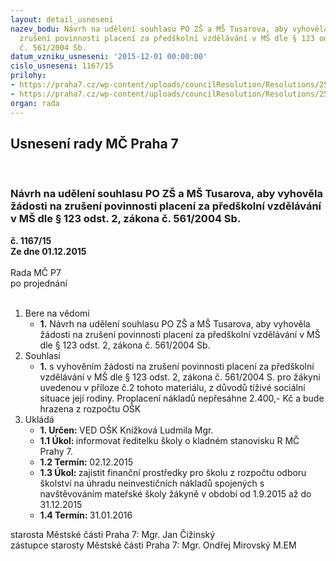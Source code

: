 ```yaml
---
layout: detail_usneseni
nazev_bodu: Návrh na udělení souhlasu PO ZŠ a MŠ Tusarova, aby vyhověla žádosti na
  zrušení povinnosti placení za předškolní vzdělávání v MŠ dle § 123 odst. 2, zákona
  č. 561/2004 Sb.
datum_vzniku_usneseni: '2015-12-01 00:00:00'
cislo_usneseni: 1167/15
prilohy:
- https://praha7.cz/wp-content/uploads/councilResolution/Resolutions/25682/77-15-%c4%8d.1_-_d%c5%afvodov%c3%a1_zpr%c3%a1va_m%c5%a1_tusarova_proplacen%c3%ad_m%c5%a1.doc
- https://praha7.cz/wp-content/uploads/councilResolution/Resolutions/25682/77-15-%c4%8d.2_-_zadost_skolne_ms_tusarova_ak_upr.pdf
organ: rada
---
```

<div id="ucUsn_pList" class="usn">
	<span><h2>Usnesení rady MČ Praha 7 </h2>
<br></span><div class="standBody">
<span><h3>Návrh na udělení souhlasu PO ZŠ a MŠ Tusarova, aby vyhověla žádosti na zrušení povinnosti placení za předškolní vzdělávání v MŠ dle § 123 odst. 2, zákona č. 561/2004 Sb.</h3></span><div class="center">
		<strong>č. 1167/15</strong><br>
	</div>
<div class="center">
		<strong>Ze dne 01.12.2015</strong><br><br>
	</div>Rada MČ P7<br> po projednání<br><br><ol>
<li>Bere na vědomí<ul><li>
<strong>1.</strong> Návrh na udělení souhlasu PO ZŠ a MŠ Tusarova, aby vyhověla žádosti na zrušení povinnosti placení za předškolní vzdělávání v MŠ dle § 123 odst. 2, zákona č. 561/2004 Sb.  </li></ul>
</li>
<li>Souhlasí<ul><li>
<strong>1.</strong> s vyhověním žádosti na zrušení povinnosti placení za předškolní vzdělávání v MŠ dle § 123 odst. 2, zákona č. 561/2004 S. pro žákyni uvedenou v příloze č.2 tohoto materiálu, z důvodů tíživé sociální situace její rodiny. Proplacení nákladů nepřesáhne 2.400,- Kč a bude hrazena z rozpočtu OŠK     </li></ul>
</li>
<li>Ukládá<ul>
<li>
<strong>1. Určen: </strong>VED OŠK Knížková Ludmila Mgr.</li>
<li>
<strong>1.1 Úkol: </strong>informovat ředitelku školy o kladném stanovisku R MČ Prahy 7.</li>
<li>
<strong>1.2 Termín: </strong>02.12.2015</li>
<li>
<strong>1.3 Úkol: </strong>zajistit finanční prostředky pro školu z rozpočtu odboru školství na úhradu neinvestičních nákladů spojených s navštěvováním mateřské školy žákyně v období od 1.9.2015 až do 31.12.2015</li>
<li>
<strong>1.4 Termín: </strong>31.01.2016</li>
</ul>
</li>
</ol>starosta Městské části Praha 7: Mgr. Jan Čižinský<br>zástupce starosty Městské části Praha 7: Mgr. Ondřej Mirovský M.EM 
</div>
</div>